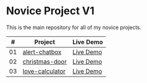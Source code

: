 # Novice Project V1

This is the main repository for all of my novice projects.

|  #  | Project                                                                                     | Live Demo                                                    |
| :-: | ------------------------------------------------------------------------------------------- | ------------------------------------------------------------ |
| 01  | [alert-chatbox](https://github.com/dovecancode/novice-craft-v1/tree/main/alert-chatbot)     | [Live Demo](https://alert-chatbot.vercel.app/)               |
| 02  | [christmas-door](https://github.com/dovecancode/novice-craft-v1/tree/main/christmas-door)   | [Live Demo](https://christmas-door.vercel.app/)              |
| 03  | [love-calculator](https://github.com/dovecancode/novice-craft-v1/tree/main/love-calculator) | [Live Demo](https://love-calculator-blush-gamma.vercel.app/) |
